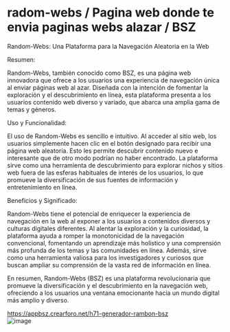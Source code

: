 # radom-webs / Pagina web donde te envia paginas webs alazar / BSZ

Random-Webs: Una Plataforma para la Navegación Aleatoria en la Web

Resumen:

Random-Webs, también conocido como BSZ, es una página web innovadora que ofrece a los usuarios una experiencia de navegación única al enviar páginas web al azar. Diseñada con la intención de fomentar la exploración y el descubrimiento en línea, esta plataforma presenta a los usuarios contenido web diverso y variado, que abarca una amplia gama de temas y géneros.

Uso y Funcionalidad:

El uso de Random-Webs es sencillo e intuitivo. Al acceder al sitio web, los usuarios simplemente hacen clic en el botón designado para recibir una página web aleatoria. Esto les permite descubrir contenido nuevo e interesante que de otro modo podrían no haber encontrado. La plataforma sirve como una herramienta de descubrimiento para explorar nichos y sitios web fuera de las esferas habituales de interés de los usuarios, lo que promueve la diversificación de sus fuentes de información y entretenimiento en línea.

Beneficios y Significado:

Random-Webs tiene el potencial de enriquecer la experiencia de navegación en la web al exponer a los usuarios a contenidos diversos y culturas digitales diferentes. Al alentar la exploración y la curiosidad, la plataforma ayuda a romper la monotonicidad de la navegación convencional, fomentando un aprendizaje más holístico y una comprensión más profunda de los temas y las comunidades en línea. Además, sirve como una herramienta valiosa para los investigadores y curiosos que buscan ampliar su comprensión de la vasta red de información en línea.

En resumen, Random-Webs (BSZ) es una plataforma revolucionaria que promueve la diversificación y el descubrimiento en la navegación web, ofreciendo a los usuarios una ventana emocionante hacia un mundo digital más amplio y diverso.

https://appbsz.crearforo.net/h71-generador-rambon-bsz	
![image](https://github.com/AvastrOficial/radom-webs/assets/91764815/9db4e1d5-fc52-4eee-96bc-f90f71d3514d)
